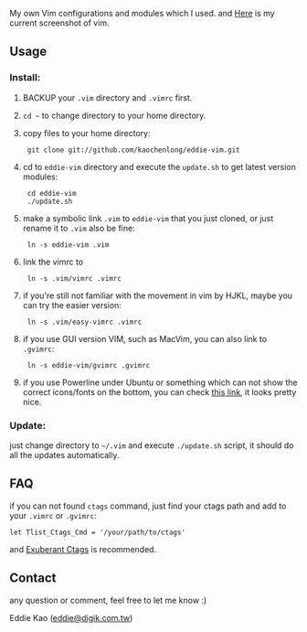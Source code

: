 My own Vim configurations and modules which I used. and <a href="http://blog.eddie.com.tw/2012/03/06/my-vimrc/" target="_blank">Here</a> is my current screenshot of vim.

## Usage
### Install:
1. BACKUP your `.vim` directory and `.vimrc` first.

2. `cd ~` to change directory to your home directory.

3. copy files to your home directory:

        git clone git://github.com/kaochenlong/eddie-vim.git

4. cd to `eddie-vim` directory and execute the `update.sh` to get latest version modules:

        cd eddie-vim
        ./update.sh

5. make a symbolic link `.vim` to `eddie-vim` that you just cloned, or just rename it to `.vim` also be fine:

        ln -s eddie-vim .vim

6. link the vimrc to

        ln -s .vim/vimrc .vimrc

7. if you're still not familiar with the movement in vim by HJKL, maybe you can try the easier version:

        ln -s .vim/easy-vimrc .vimrc

8. if you use GUI version VIM, such as MacVim, you can also link to `.gvimrc`:

        ln -s eddie-vim/gvimrc .gvimrc

9. if you use Powerline under Ubuntu or something which can not show the correct icons/fonts on the bottom, you can check [this link](https://github.com/scotu/ubuntu-mono-powerline), it looks pretty nice.

### Update:
just change directory to `~/.vim` and execute `./update.sh` script, it should do all the updates automatically.

## FAQ
if you can not found `ctags` command, just find your ctags path and add to your `.vimrc` or `.gvimrc`:

    let Tlist_Ctags_Cmd = '/your/path/to/ctags'

and [Exuberant Ctags](http://ctags.sourceforge.net/) is recommended.

## Contact
any question or comment, feel free to let me know :)

Eddie Kao (eddie@digik.com.tw)
